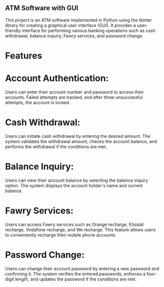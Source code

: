 ## ATM Software with GUI

This project is an ATM software implemented in Python using the tkinter library for creating a graphical user interface (GUI). It provides a user-friendly interface for performing various banking operations such as cash withdrawal, balance inquiry, Fawry services, and password change.

# Features
# Account Authentication: 
Users can enter their account number and password to access their accounts. Failed attempts are tracked, and after three unsuccessful attempts, the account is locked.

# Cash Withdrawal: 
Users can initiate cash withdrawal by entering the desired amount. The system validates the withdrawal amount, checks the account balance, and performs the withdrawal if the conditions are met.

# Balance Inquiry: 
Users can view their account balance by selecting the balance inquiry option. The system displays the account holder's name and current balance.

# Fawry Services: 
Users can access Fawry services such as Orange recharge, Etisalat recharge, Vodafone recharge, and We recharge. This feature allows users to conveniently recharge their mobile phone accounts.

# Password Change: 
Users can change their account password by entering a new password and confirming it. The system verifies the entered passwords, enforces a four-digit length, and updates the password if the conditions are met.
